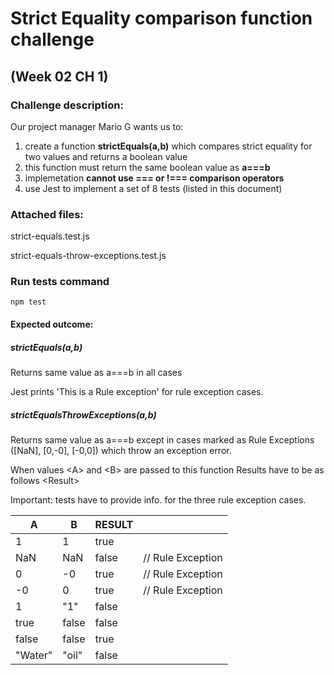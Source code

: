 # Strict Equality comparison function challenge

## (Week 02 CH 1)

### Challenge description:

Our project manager Mario G wants us to:

1. create a function **strictEquals(a,b)** which compares
   strict equality for two values and returns a boolean value
2. this function must return the same boolean value as **a===b**
3. implemetation **cannot use === or !=== comparison operators**
4. use Jest to implement a set of 8 tests (listed in this document)

### Attached files:

strict-equals.test.js

strict-equals-throw-exceptions.test.js

### Run tests command

`npm test`

#### Expected outcome:

##### strictEquals(a,b)

Returns same value as a===b in all cases

Jest prints 'This is a Rule exception' for rule exception cases.

##### strictEqualsThrowExceptions(a,b)

Returns same value as a===b
except in cases marked as Rule Exceptions ([NaN], [0,-0], [-0,0])
which throw an exception error.

When values \<A\> and \<B\> are passed to this function
Results have to be as follows \<Result\>

Important: tests have to provide info. for the three
rule exception cases.

| A       | B     | RESULT |                   |
| ------- | ----- | ------ | ----------------- |
| 1       | 1     | true   |                   |
| NaN     | NaN   | false  | // Rule Exception |
| 0       | -0    | true   | // Rule Exception |
| -0      | 0     | true   | // Rule Exception |
| 1       | "1"   | false  |                   |
| true    | false | false  |                   |
| false   | false | true   |                   |
| "Water" | "oil" | false  |

